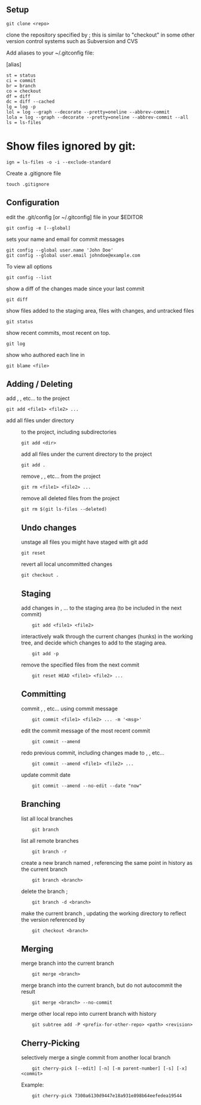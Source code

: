 Setup
---

    git clone <repo>
  
clone the repository specified by <repo>; this is similar to "checkout" in
some other version control systems such as Subversion and CVS

Add aliases to your ~/.gitconfig file:

  [alias]
  
    st = status
    ci = commit
    br = branch
    co = checkout
    df = diff
    dc = diff --cached
    lg = log -p
    lol = log --graph --decorate --pretty=oneline --abbrev-commit
    lola = log --graph --decorate --pretty=oneline --abbrev-commit --all
    ls = ls-files

  # Show files ignored by git:
    
    ign = ls-files -o -i --exclude-standard

Create a .gitignore file

    touch .gitignore
    

Configuration
-------------

edit the .git/config [or ~/.gitconfig] file in your $EDITOR

    git config -e [--global]

sets your name and email for commit messages

    git config --global user.name 'John Doe'
    git config --global user.email johndoe@example.com

To view all options

    git config --list

show a diff of the changes made since your last commit

    git diff
  
show files added to the staging area, files with changes, and untracked files

    git status
  
  show recent commits, most recent on top.
    
    git log

show who authored each line in <file>

    git blame <file>
  
Adding / Deleting
-----------------
add <file1>, <file2>, etc... to the project

    git add <file1> <file2> ...

add all files under directory <dir> to the project, including subdirectories

    git add <dir>

add all files under the current directory to the project 
    
    git add .

remove <file1>, <file2>, etc... from the project
    
    git rm <file1> <file2> ...
  
remove all deleted files from the project
    
    git rm $(git ls-files --deleted)
    
Undo changes
-------

unstage all files you might have staged with git add

    git reset
    
revert all local uncommitted changes

    git checkout .
  
Staging
-------

 add changes in <file1>, <file2> ... to the staging area (to be included in the next commit)
 
        git add <file1> <file2>
        
interactively walk through the current changes (hunks) in the working tree, and decide which changes to add to the staging area.

        git add -p
      
remove the specified files from the next commit

        git reset HEAD <file1> <file2> ...

Committing
----------

commit <file1>, <file2>, etc... using commit message <msg>

        git commit <file1> <file2> ... -m '<msg>'
  
edit the commit message of the most recent commit
  
        git commit --amend
  
redo previous commit, including changes made to <file1>, <file2>, etc...
        
        git commit --amend <file1> <file2> ...
        
update commit date
        
        git commit --amend --no-edit --date "now"
  
Branching
---------

list all local branches
        
        git branch

list all remote branches
        
        git branch -r
  
create a new branch named <branch>, referencing the same point in history as the current branch

        git branch <branch>
  
delete the branch <branch>;   
  
        git branch -d <branch>
        

make the current branch <branch>, updating the working directory to reflect the version referenced by <branch>
  
        git checkout <branch>
        
Merging
-------

merge branch <branch> into the current branch

        git merge <branch>


merge branch <branch> into the current branch, but do not autocommit the result
  
        git merge <branch> --no-commit

merge other local repo into current branch with history
    
        git subtree add -P <prefix-for-other-repo> <path> <revision>

Cherry-Picking
--------------

selectively merge a single commit from another local branch
        
        git cherry-pick [--edit] [-n] [-m parent-number] [-s] [-x] <commit>
  
Example: 
        
        git cherry-pick 7300a6130d9447e18a931e898b64eefedea19544

  
